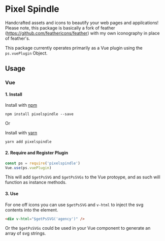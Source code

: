 # Pixel Spindle

Handcrafted assets and icons to beautify your web pages and appilcations! Please note, this package is basically a fork of feather (https://github.com/feathericons/feather) with my own iconography in place of feather's.

This package currently operates primarily as a Vue plugin using the `ps.vuePlugin` Object.

## Usage

### Vue
#### 1. Install

Install with [npm](https://docs.npmjs.com/getting-started/what-is-npm)

```shell
npm install pixelspindle --save
```

Or

Install with [yarn](https://yarnpkg.com)

```shell
yarn add pixelspindle
```

#### 2. Require and Register Plugin

```js
const ps = require('pixelspindle')
Vue.use(ps.vuePlugin)
```

This will add `$getPsSVG` and `$getPsSVGs` to the Vue protoype, and as such will function as instance methods.

#### 3. Use

For one off icons you can use `$getPsSVG` and `v-html` to inject the svg contents into the element.

```html
<div v-html="$getPsSVG('agency')" />
```

Or the `$getPsSVGs` could be used in your Vue component to generate an array of svg strings.
